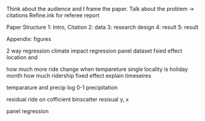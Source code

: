 Think about the audience and I frame the paper. Talk about the problem -> citations 
Refine.ink for referee report

Paper Structure
1: Intro, Citation 
2: data
3: research design
4: result
5: result

Appendix: figures


2 way regression 
climate impact regression 
panel dataset 
fxied effect location and 

how much more ride change when tempareture 
single locality
is holiday 
month 
how much ridership fixed effect explain 
timeseires 

temparature and precip 
log 
0-1 precipitation 

residual ride on cofficient 
binscatter 
resisual y, x 

panel regression 